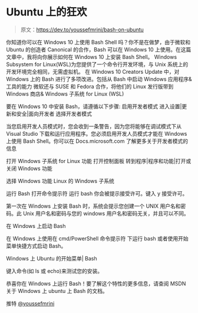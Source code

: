 # Ubuntu 上的狂欢

> 原文：<https://dev.to/youssefmrini/bash-on-ubuntu>

你知道你可以在 Windows 10 上使用 Bash Shell 吗？你不是在做梦，由于微软和 Ubuntu 的创造者 Canonical 的合作，Bash 可以在 Windows 10 上使用。在这篇文章中，我将向你展示如何在 Windows 10 上安装 Bash Shell。
Windows Subsystem for Linux(WSL)为您提供了一个命令行开发环境，与 Unix 系统上的开发环境完全相同，无需虚拟机。
在 Windows 10 Creators Update 中，对 Windows 上的 Bash 进行了多项改进。包括从 Bash 中启动 Windows 应用程序&工具的能力
微软还与 SUSE 和 Fedora 合作，将他们的 Linux 发行版带到 Windows 商店& Windows 子系统 for Linux (WSL)

要在 Windows 10 中安装 Bash，请遵循以下步骤:
启用开发者模式
进入设置|更新和安全|面向开发者
选择开发者模式

当您启用开发人员模式时，您会收到一条警告，因为您将能够在调试模式下从 Visual Studio 下载和运行应用程序。您必须启用开发人员模式才能在 Windows 上使用 Bash Shell。你可以在 Docs.microsoft.com 了解更多关于开发者模式的信息

打开 Windows 子系统 for Linux 功能
打开控制面板
转到程序|程序和功能|打开或关闭 Windows 功能

选择 Windows 功能 Linux 的 Windows 子系统

运行 Bash
打开命令提示符
运行 bash
你会被提示接受许可。键入 y 接受许可。

第一次在 Windows 上安装 Bash 时，系统会提示您创建一个 UNIX 用户名和密码。此 Unix 用户名和密码与您的 windows 用户名和密码无关，并且可以不同。

在 Windows 上启动 Bash

在 Windows 上使用在 cmd/PowerShell 命令提示符
下运行 bash 或者使用开始菜单快捷方式启动 Bash。

Windows 上 Ubuntu 的开始菜单| Bash

键入命令(如 ls 或 echo)来测试您的安装。

恭喜你在 Windows 上运行 Bash！要了解这个特性的更多信息，请查阅 MSDN 关于 Windows 上 ubuntu 上 Bash 的文档。

推特 [@youssefmrini](https://dev.to/youssefmrini)